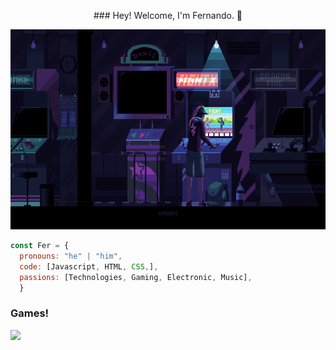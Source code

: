 <p align="center" font-size="24">### Hey! Welcome, I'm Fernando. 👋</p>

<!--![image](https://github.com/Faerk77/Faerk77/blob/main/vg.gif)-->
<p align="center"> 
<img src="https://github.com/Faerk77/Faerk77/blob/main/vg.gif" alt="playing with an arcade machine"  witdh="320" height="320" />
  </p>


```js
const Fer = {
  pronouns: "he" | "him",
  code: [Javascript, HTML, CSS,],
  passions: [Technologies, Gaming, Electronic, Music],
  } 
```

### Games!

[<img src="https://img.shields.io/badge/Steam-%23000000.svg?&style=for-the-badge&logo=steam&logoColor=white" />](https://steamcommunity.com/id/Faeerk/)
